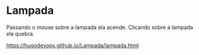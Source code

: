 # Lampada
Passando o mouse sobre a lampada ela acende.
Clicando sobre a lampada ela quebra.


https://hugodevops.github.io/Lampada/lampada.html
